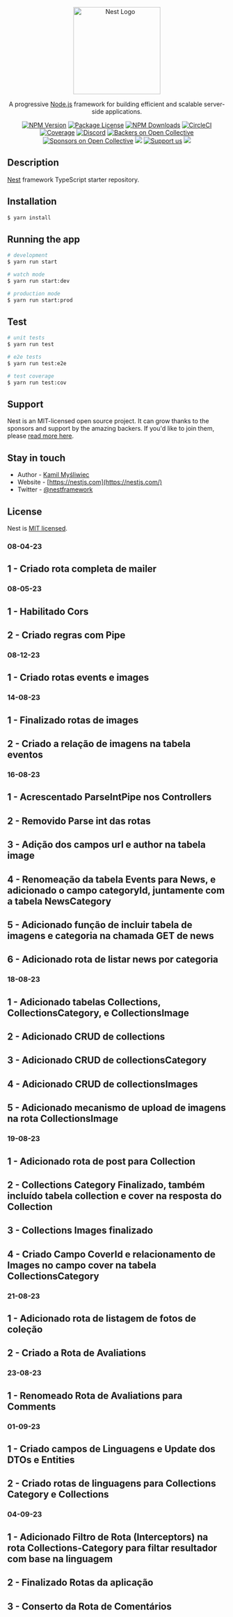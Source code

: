 <p align="center">
  <a href="http://nestjs.com/" target="blank"><img src="https://nestjs.com/img/logo-small.svg" width="200" alt="Nest Logo" /></a>
</p>

[circleci-image]: https://img.shields.io/circleci/build/github/nestjs/nest/master?token=abc123def456
[circleci-url]: https://circleci.com/gh/nestjs/nest

  <p align="center">A progressive <a href="http://nodejs.org" target="_blank">Node.js</a> framework for building efficient and scalable server-side applications.</p>
    <p align="center">
<a href="https://www.npmjs.com/~nestjscore" target="_blank"><img src="https://img.shields.io/npm/v/@nestjs/core.svg" alt="NPM Version" /></a>
<a href="https://www.npmjs.com/~nestjscore" target="_blank"><img src="https://img.shields.io/npm/l/@nestjs/core.svg" alt="Package License" /></a>
<a href="https://www.npmjs.com/~nestjscore" target="_blank"><img src="https://img.shields.io/npm/dm/@nestjs/common.svg" alt="NPM Downloads" /></a>
<a href="https://circleci.com/gh/nestjs/nest" target="_blank"><img src="https://img.shields.io/circleci/build/github/nestjs/nest/master" alt="CircleCI" /></a>
<a href="https://coveralls.io/github/nestjs/nest?branch=master" target="_blank"><img src="https://coveralls.io/repos/github/nestjs/nest/badge.svg?branch=master#9" alt="Coverage" /></a>
<a href="https://discord.gg/G7Qnnhy" target="_blank"><img src="https://img.shields.io/badge/discord-online-brightgreen.svg" alt="Discord"/></a>
<a href="https://opencollective.com/nest#backer" target="_blank"><img src="https://opencollective.com/nest/backers/badge.svg" alt="Backers on Open Collective" /></a>
<a href="https://opencollective.com/nest#sponsor" target="_blank"><img src="https://opencollective.com/nest/sponsors/badge.svg" alt="Sponsors on Open Collective" /></a>
  <a href="https://paypal.me/kamilmysliwiec" target="_blank"><img src="https://img.shields.io/badge/Donate-PayPal-ff3f59.svg"/></a>
    <a href="https://opencollective.com/nest#sponsor"  target="_blank"><img src="https://img.shields.io/badge/Support%20us-Open%20Collective-41B883.svg" alt="Support us"></a>
  <a href="https://twitter.com/nestframework" target="_blank"><img src="https://img.shields.io/twitter/follow/nestframework.svg?style=social&label=Follow"></a>
</p>
  <!--[![Backers on Open Collective](https://opencollective.com/nest/backers/badge.svg)](https://opencollective.com/nest#backer)
  [![Sponsors on Open Collective](https://opencollective.com/nest/sponsors/badge.svg)](https://opencollective.com/nest#sponsor)-->

## Description

[Nest](https://github.com/nestjs/nest) framework TypeScript starter repository.

## Installation

```bash
$ yarn install
```

## Running the app

```bash
# development
$ yarn run start

# watch mode
$ yarn run start:dev

# production mode
$ yarn run start:prod
```

## Test

```bash
# unit tests
$ yarn run test

# e2e tests
$ yarn run test:e2e

# test coverage
$ yarn run test:cov
```

## Support

Nest is an MIT-licensed open source project. It can grow thanks to the sponsors and support by the amazing backers. If you'd like to join them, please [read more here](https://docs.nestjs.com/support).

## Stay in touch

- Author - [Kamil Myśliwiec](https://kamilmysliwiec.com)
- Website - [https://nestjs.com](https://nestjs.com/)
- Twitter - [@nestframework](https://twitter.com/nestframework)

## License

Nest is [MIT licensed](LICENSE).

### 08-04-23

## 1 - Criado rota completa de mailer

### 08-05-23

## 1 - Habilitado Cors

## 2 - Criado regras com Pipe

### 08-12-23

## 1 - Criado rotas events e images

### 14-08-23

## 1 - Finalizado rotas de images

## 2 - Criado a relação de imagens na tabela eventos

### 16-08-23

## 1 - Acrescentado ParseIntPipe nos Controllers

## 2 - Removido Parse int das rotas

## 3 - Adição dos campos url e author na tabela image

## 4 - Renomeação da tabela Events para News, e adicionado o campo categoryId, juntamente com a tabela NewsCategory

## 5 - Adicionado função de incluir tabela de imagens e categoria na chamada GET de news

## 6 - Adicionado rota de listar news por categoria

### 18-08-23

## 1 - Adicionado tabelas Collections, CollectionsCategory, e CollectionsImage

## 2 - Adicionado CRUD de collections

## 3 - Adicionado CRUD de collectionsCategory

## 4 - Adicionado CRUD de collectionsImages

## 5 - Adicionado mecanismo de upload de imagens na rota CollectionsImage

### 19-08-23

## 1 - Adicionado rota de post para Collection

## 2 - Collections Category Finalizado, também incluído tabela collection e cover na resposta do Collection

## 3 - Collections Images finalizado

## 4 - Criado Campo CoverId e relacionamento de Images no campo cover na tabela CollectionsCategory

### 21-08-23

## 1 - Adicionado rota de listagem de fotos de coleção

## 2 - Criado a Rota de Avaliations

### 23-08-23

## 1 - Renomeado Rota de Avaliations para Comments

### 01-09-23

## 1 - Criado campos de Linguagens e Update dos DTOs e Entities

## 2 - Criado rotas de linguagens para Collections Category e Collections

### 04-09-23

## 1 - Adicionado Filtro de Rota (Interceptors) na rota Collections-Category para filtar resultador com base na linguagem

## 2 - Finalizado Rotas da aplicação

## 3 - Conserto da Rota de Comentários

